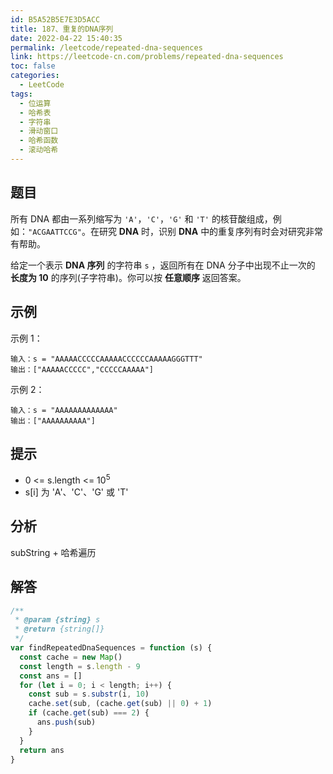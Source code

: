 ```yaml
---
id: B5A52B5E7E3D5ACC
title: 187、重复的DNA序列
date: 2022-04-22 15:40:35
permalink: /leetcode/repeated-dna-sequences
link: https://leetcode-cn.com/problems/repeated-dna-sequences
toc: false
categories:
  - LeetCode
tags:
  - 位运算
  - 哈希表
  - 字符串
  - 滑动窗口
  - 哈希函数
  - 滚动哈希
---
```


<Level type='medium'/>

## 题目

所有 DNA 都由一系列缩写为 `'A'`，`'C'`，`'G'` 和 `'T'` 的核苷酸组成，例如：`"ACGAATTCCG"`。在研究 **DNA** 时，识别 **DNA** 中的重复序列有时会对研究非常有帮助。

给定一个表示 **DNA 序列** 的字符串 `s` ，返回所有在 DNA 分子中出现不止一次的 **长度为 10** 的序列(子字符串)。你可以按 **任意顺序** 返回答案。

## 示例

示例 1：

```text
输入：s = "AAAAACCCCCAAAAACCCCCCAAAAAGGGTTT"
输出：["AAAAACCCCC","CCCCCAAAAA"]
```

示例 2：

```text
输入：s = "AAAAAAAAAAAAA"
输出：["AAAAAAAAAA"]
```

## 提示

- 0 <= s.length <= 10<sup>5</sup>
- s[i] 为 'A'、'C'、'G' 或 'T'

## 分析

subString + 哈希遍历

## 解答

```javascript
/**
 * @param {string} s
 * @return {string[]}
 */
var findRepeatedDnaSequences = function (s) {
  const cache = new Map()
  const length = s.length - 9
  const ans = []
  for (let i = 0; i < length; i++) {
    const sub = s.substr(i, 10)
    cache.set(sub, (cache.get(sub) || 0) + 1)
    if (cache.get(sub) === 2) {
      ans.push(sub)
    }
  }
  return ans
}
```
